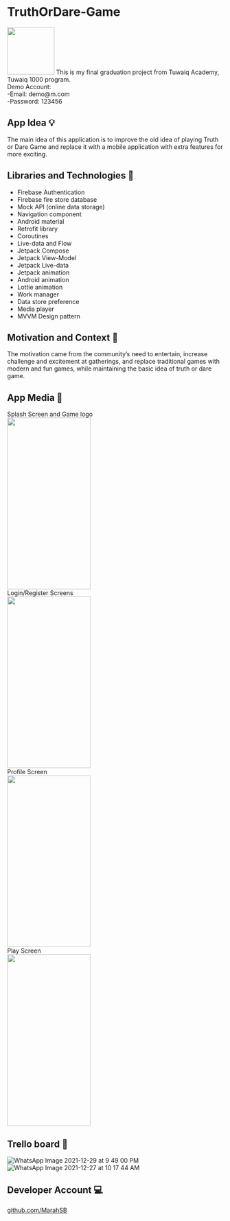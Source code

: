 # TruthOrDare-Game
<img src="https://user-images.githubusercontent.com/91476972/150691256-706b563d-c274-48a9-b068-7f0b77343ac8.png" width="110" height="110">
This is my final graduation project from Tuwaiq Academy, Tuwaiq 1000 program.<br/>
Demo Account: <br/>
-Email: demo@m.com <br/>
-Password: 123456 <br/>

App Idea :bulb:
--
The main idea of this application is to improve the old idea of playing Truth or Dare Game and replace it with a mobile application with extra features for more exciting.


Libraries and Technologies :scroll:
--
- Firebase Authentication				
- Firebase fire store database
- Mock API (online data storage)
- Navigation component				
- Android material
- Retrofit library					
- Coroutines 
- Live-data and Flow					
- Jetpack Compose
- Jetpack View-Model					
- Jetpack Live-data
- Jetpack animation					
- Android animation
- Lottie animation					
- Work manager
- Data store preference	
- Media player
- MVVM Design pattern



Motivation and Context :crystal_ball:
--
The motivation came from the community’s need to entertain, increase challenge and excitement at gatherings, and replace traditional games with modern and fun games, while maintaining the basic idea of truth or dare game. 


App Media :iphone:
--
Splash Screen and Game logo <br/>
<img src="https://user-images.githubusercontent.com/91476972/150679194-6519b309-2a3d-4e3c-a1f8-dbe70f53378c.gif" width="193.87" height="400">
<br/>
Login/Register Screens <br/>
<img src="https://user-images.githubusercontent.com/91476972/150679214-8794e71d-c146-415b-98f2-46c386f62aff.gif" width="193.87" height="400">
<br/>
Profile Screen <br/>
<img src="https://user-images.githubusercontent.com/91476972/150679228-174f1ec0-8fa1-4e12-87a4-87c8606ea33f.gif" width="193.87" height="400">
<br/>
Play Screen <br/>
<img src="https://user-images.githubusercontent.com/91476972/150679238-0fbcd904-3abd-449c-a470-15ea502811e9.gif" width="193.87" height="400">




Trello board :pencil:
--

![WhatsApp Image 2021-12-29 at 9 49 00 PM](https://user-images.githubusercontent.com/91476972/150679131-fb481c58-8799-46cb-b839-3e2bedf728e5.jpeg)
![WhatsApp Image 2021-12-27 at 10 17 44 AM](https://user-images.githubusercontent.com/91476972/150679132-3e304945-c2f7-4d98-85b1-e8d47671e648.jpeg)

Developer Account :computer:
--

[github.com/MarahSB](https://github.com/MarahSB/)


